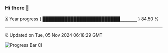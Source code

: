 ### Hi there 👋

⏳ Year progress { █████████████████████████▁▁▁▁▁ } 84.50 %

---

⏰ Updated on Tue, 05 Nov 2024 06:18:29 GMT

![Progress Bar CI](https://github.com/liununu/liununu/workflows/Progress%20Bar%20CI/badge.svg)
